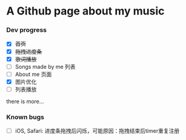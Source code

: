 # A Github page about my music

### Dev progress

- [x] ~~首页~~
- [x] ~~拖拽进度条~~
- [x] ~~歌词播放~~
- [ ] Songs made by me 列表
- [ ] About me 页面
- [x] 图片优化
- [ ] 列表播放

there is more...

### Known bugs

- [ ] iOS, Safari: 进度条拖拽后闪烁，可能原因：拖拽结束后timer重复注册